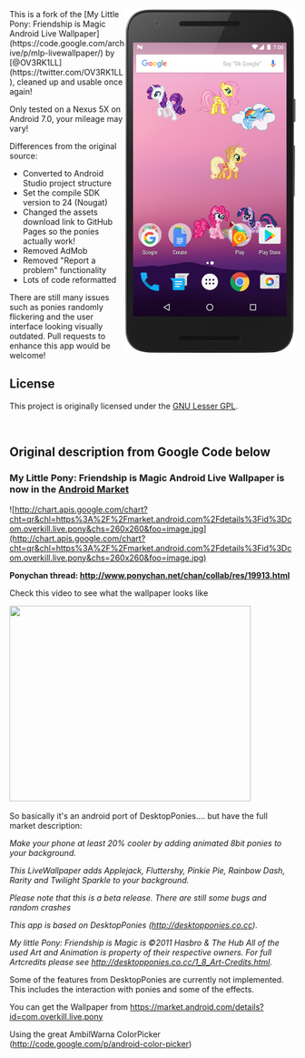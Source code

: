 <img src="https://github.com/ngyikp/mlp-livewallpaper/raw/master/docs/screenshot.png" align="right" width="300">
This is a fork of the [My Little Pony: Friendship is Magic Android Live Wallpaper](https://code.google.com/archive/p/mlp-livewallpaper/) by [@OV3RK1LL](https://twitter.com/OV3RK1LL), cleaned up and usable once again!

Only tested on a Nexus 5X on Android 7.0, your mileage may vary!

Differences from the original source:

* Converted to Android Studio project structure
* Set the compile SDK version to 24 (Nougat)
* Changed the assets download link to GitHub Pages so the ponies actually work!
* Removed AdMob
* Removed "Report a problem" functionality
* Lots of code reformatted

There are still many issues such as ponies randomly flickering and the user interface looking visually outdated. Pull requests to enhance this app would be welcome!

## License

This project is originally licensed under the [GNU Lesser GPL](http://www.gnu.org/licenses/lgpl.html).

<br clear="both">

## Original description from Google Code below

### My Little Pony: Friendship is Magic Android Live Wallpaper is now in the [Android Market](https://market.android.com/details?id=com.overkill.live.pony) ###
![http://chart.apis.google.com/chart?cht=qr&chl=https%3A%2F%2Fmarket.android.com%2Fdetails%3Fid%3Dcom.overkill.live.pony&chs=260x260&foo=image.jpg](http://chart.apis.google.com/chart?cht=qr&chl=https%3A%2F%2Fmarket.android.com%2Fdetails%3Fid%3Dcom.overkill.live.pony&chs=260x260&foo=image.jpg)

**Ponychan thread: http://www.ponychan.net/chan/collab/res/19913.html**

Check this video to see what the wallpaper looks like

<a href='http://www.youtube.com/watch?feature=player_embedded&v=hO7TE45m1PI' target='_blank'><img src='http://img.youtube.com/vi/hO7TE45m1PI/0.jpg' width='425' height=344 /></a>

So basically it's an android port of DesktopPonies.... but have the full market description:

_Make your phone at least 20% cooler by adding animated 8bit ponies to your background._

_This LiveWallpaper adds Applejack, Fluttershy, Pinkie Pie, Rainbow Dash, Rarity and Twilight Sparkle to your background._

_Please note that this is a beta release. There are still some bugs and random crashes_

_This app is based on DesktopPonies (http://desktopponies.co.cc)._

_My little Pony: Friendship is Magic is ©2011 Hasbro & The Hub
All of the used Art and Animation is property of their respective owners. For full Artcredits please see http://desktopponies.co.cc/1_8_Art-Credits.html._

Some of the features from DesktopPonies are currently not implemented. This includes the interaction with ponies and some of the effects.

You can get the Wallpaper from https://market.android.com/details?id=com.overkill.live.pony

Using the great AmbilWarna ColorPicker (http://code.google.com/p/android-color-picker)

